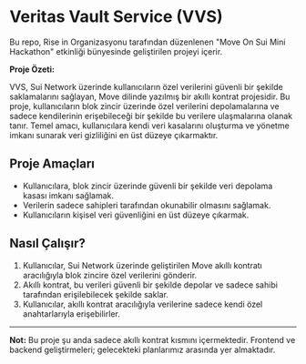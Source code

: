 # Veritas Vault Service (VVS)
Bu repo, Rise in Organizasyonu tarafından düzenlenen "Move On Sui Mini Hackathon" etkinliği bünyesinde geliştirilen projeyi içerir.

**Proje Özeti:**

VVS, Sui Network üzerinde kullanıcıların özel verilerini güvenli bir şekilde saklamalarını sağlayan, Move dilinde yazılmış bir akıllı kontrat projesidir. Bu proje, kullanıcıların blok zincir üzerinde özel verilerini depolamalarına ve sadece kendilerinin erişebileceği bir şekilde bu verilere ulaşmalarına olanak tanır. Temel amacı, kullanıcılara kendi veri kasalarını oluşturma ve yönetme imkanı sunarak veri gizliliğini en üst düzeye çıkarmaktır.

## Proje Amaçları

- Kullanıcılara, blok zincir üzerinde güvenli bir şekilde veri depolama kasası imkanı sağlamak.
- Verilerin sadece sahipleri tarafından okunabilir olmasını sağlamak.
- Kullanıcıların kişisel veri güvenliğini en üst düzeye çıkarmak.

## Nasıl Çalışır?

1. Kullanıcılar, Sui Network üzerinde geliştirilen Move akıllı kontratı aracılığıyla blok zincire özel verilerini gönderir.
2. Akıllı kontrat, bu verileri güvenli bir şekilde depolar ve sadece sahibi tarafından erişilebilecek şekilde saklar.
3. Kullanıcılar, akıllı kontrat aracılığıyla verilerine sadece kendi özel anahtarlarıyla erişebilirler.

---
**Not:** Bu proje şu anda sadece akıllı kontrat kısmını içermektedir. Frontend ve backend geliştirmeleri; gelecekteki planlarımız arasında yer almaktadır.